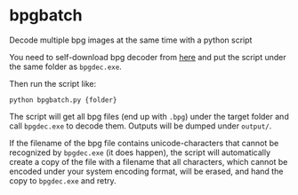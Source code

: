 # bpgbatch
Decode multiple bpg images at the same time with a python script

You need to self-download bpg decoder from [here](https://bellard.org/bpg/) and put the script under the same folder as `bpgdec.exe`.

Then run the script like:

```shell
python bpgbatch.py {folder}
```

The script will get all bpg files (end up with `.bpg`) under the target folder and call `bpgdec.exe` to decode them. Outputs will be dumped under `output/`.

If the filename of the bpg file contains unicode-characters that cannot be recognized by `bpgdec.exe` (it does happen), the script will automatically create a copy of the file with a filename that all characters, which cannot be encoded under your system encoding format, will be erased, and hand the copy to `bpgdec.exe` and retry.
